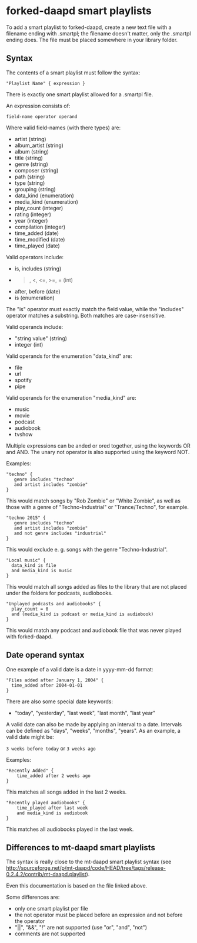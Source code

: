 # forked-daapd smart playlists


To add a smart playlist to forked-daapd, create a new text file with a filename ending with .smartpl; 
the filename doesn't matter, only the .smartpl ending does. The file must be placed somewhere in your
library folder.


## Syntax

The contents of a smart playlist must follow the syntax:

```
"Playlist Name" { expression }
```

There is exactly one smart playlist allowed for a .smartpl file.


An expression consists of:

```
field-name operator operand
```

Where valid field-names (with there types) are:
* artist (string)
* album_artist (string)
* album (string)
* title (string)
* genre (string)
* composer (string)
* path (string)
* type (string)
* grouping (string)
* data_kind (enumeration)
* media_kind (enumeration)
* play_count (integer)
* rating (integer)
* year (integer)
* compilation (integer)
* time_added (date)
* time_modified (date)
* time_played (date)

Valid operators include:
* is, includes (string)
* >, <, <=, >=, = (int)
* after, before (date)
* is (enumeration)

The "is" operator must exactly match the field value, while the "includes" operator matches a substring.
Both matches are case-insensitive.

Valid operands include:
* "string value" (string)
* integer (int)

Valid operands for the enumeration "data_kind" are:
* file
* url
* spotify
* pipe

Valid operands for the enumeration "media_kind" are:
* music
* movie
* podcast
* audiobook
* tvshow


Multiple expressions can be anded or ored together, using the keywords OR and AND. The unary not operator is also supported using the keyword NOT.

Examples:

```
"techno" {
   genre includes "techno"
   and artist includes "zombie"
}
```

This would match songs by "Rob Zombie" or "White Zombie", as well as those with a genre of "Techno-Industrial" or
"Trance/Techno", for example.

```
"techno 2015" {
   genre includes "techno"
   and artist includes "zombie"
   and not genre includes "industrial"
}
```

This would exclude e. g. songs with the genre "Techno-Industrial".

```
"Local music" {
  data_kind is file
  and media_kind is music
}
```

This would match all songs added as files to the library that are not placed under the folders for podcasts, audiobooks.

```
"Unplayed podcasts and audiobooks" {
  play_count = 0
  and (media_kind is podcast or media_kind is audiobook)
}
```

This would match any podcast and audiobook file that was never played with forked-daapd.


## Date operand syntax

One example of a valid date is a date in yyyy-mm-dd format:

```
"Files added after January 1, 2004" {
  time_added after 2004-01-01
}
```

There are also some special date keywords:
* "today", "yesterday", "last week", "last month", "last year"

A valid date can also be made by applying an interval to a date. Intervals can be defined as "days", "weeks", "months", "years".
As an example, a valid date might be:

```3 weeks before today``` or ```3 weeks ago```


Examples:

```
"Recently Added" {
    time_added after 2 weeks ago
}
```

This matches all songs added in the last 2 weeks.

```
"Recently played audiobooks" {
    time_played after last week
    and media_kind is audiobook
}
```

This matches all audiobooks played in the last week.


## Differences to mt-daapd smart playlists

The syntax is really close to the mt-daapd smart playlist syntax (see
http://sourceforge.net/p/mt-daapd/code/HEAD/tree/tags/release-0.2.4.2/contrib/mt-daapd.playlist).

Even this documentation is based on the file linked above.

Some differences are:
* only one smart playlist per file
* the not operator must be placed before an expression and not before the operator
* "||", "&&", "!" are not supported (use "or", "and", "not")
* comments are not supported

